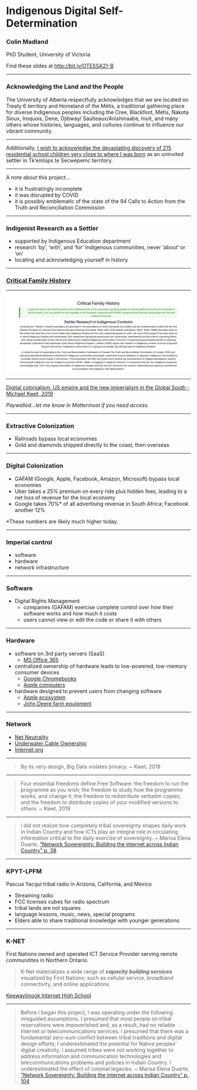 


# Indigenous Digital Self-Determination
### Colin Madland

PhD Student, University of Victoria

Find these slides at http://bit.ly/OTESSA21-B

---

### Acknowledging the Land and the People

The University of Alberta respectfully acknowledges that we are located on Treaty 6 territory and Homeland of the Métis, a traditional gathering place for diverse Indigenous peoples including the Cree, Blackfoot, Métis, Nakota Sioux, Iroquois, Dene, Ojibway/ Saulteaux/Anishinaabe, Inuit, and many others whose histories, languages, and cultures continue to influence our vibrant community.


---


Additionally, [I wish to acknowledge the devastating discovery of 215 residential school children very close to where I was born](https://tkemlups.ca/remains-of-children-of-kamloops-residential-school-discovered/) as an uninvited settler in Tk’emlúps te Secwépemc territory.

---

A note about this project...

- it is frustratingly incomplete
- it was disrupted by COVID
- it is possibly emblematic of the state of the 94 Calls to Action from the Truth and Reconciliation Commission

---

### Indigenist Research as a Settler

- supported by Indigenous Education department
- research ‘by’, ‘with’, and ‘for’ Indigenous communities, never ‘about’ or ‘on’
- locating and acknowledging yourself in history


---

### [Critical Family History](https://www.christinesleeter.org/teaching-critical-family-history)

---

![](timeline.png)

---


<a class="embedly-card" data-card-key="05acda8fea1b4f099c92b66268f422dd" data-card-controls="0" data-card-type="article-full" href="https://doi.org/10.1177/0306396818823172">Digital colonialism: US empire and the new imperialism in the Global South - Michael Kwet, 2019</a>
<script async src="//cdn.embedly.com/widgets/platform.js" charset="UTF-8"></script>

*Paywalled...let me know in Mattermost if you need access.*

---

### Extractive Colonization

- Railroads bypass local economies
- Gold and diamonds shipped directly to the coast, then overseas



---

### Digital Colonization

- GAFAM (Google, Apple, Facebook, Amazon, Microsoft) bypass local economies
- Uber takes a 25% premium on every ride plus hidden fees, leading to a net loss of revenue for the local economy
- Google takes 70%* of all advertising revenue in South Africa; Facebook another 12%

*These numbers are likely much higher today.


---

### Imperial control

- software
- hardware
- network infrastructure



---

### Software

- Digital Rights Management
  - companies (GAFAM) exercise complete control over how their software works and how much it costs
  - users cannot view or edit the code or share it with others

---

### Hardware

- software on 3rd party servers (SaaS)
  - [MS Office 365](https://downdetector.com/status/office-365/)
- centralized ownership of hardware leads to low-powered, low-memory consumer devices
  - [Google Chromebooks](https://www.cnet.com/news/laptop-vs-chromebook-whats-the-difference-and-which-is-best-in-2021/)
  - [Apple computers](https://venturebeat.com/2020/11/11/apples-first-m1-chip-based-macs-are-playing-it-too-safe/)
- hardware designed to prevent users from changing software
  - [Apple ecosystem](https://www.macrumors.com/2021/05/20/apple-right-to-repair-lobbying-efforts/)
  - [John Deere farm equipment](https://www.wired.com/story/john-deere-farmers-right-to-repair/)



---

### Network

- [Net Neutrality](https://www.michaelgeist.ca/2021/05/why-bill-c-10-undermines-the-governments-commitment-to-the-principle-of-net-neutrality/)
- [Underwater Cable Ownership](https://www.submarinecablemap.com/#/)
- [Internet.org](http://internet.org/)



---

> By its very design, Big Data violates privacy. ~ Kwet, 2019


---

> Four essential freedoms define Free Software: the freedom to run the programme as you wish; the freedom to study how the programme works, and change it; the freedom to redistribute verbatim copies; and the freedom to distribute copies of your modified versions to others. ~ Kwet, 2019

---

> I did not realize how completely tribal sovereignty shapes daily work in Indian Country and how ICTs play an integral role in circulating information critical to the daily exercise of sovereignty. ~ Marisa Elena Duarte, [“Network Sovereignty: Building the internet across Indian Country” p. 38](http://marisaduarte.net/tribalbroadband.html)

---

### KPYT-LPFM

Pascua Yacqui tribal radio in Arizona, California, and Mexico

- Streaming radio
- FCC licenses cubes for radio spectrum
- tribal lands are not squares
- language lessons, music, news, special programs
- Elders able to share traditional knowledge with younger generations

---

### K-NET
First Nations owned and operated ICT Service Provider serving remote communitites in Northern Ontario.

> K-Net materializes a wide range of ***capacity building services*** visualized by First Nations; such as cellular service, broadband connectivity, and online applications.

[Keewaytinook Internet High School](http://ned.knet.ca/)

---

> Before I began this project, I was operating under the following misguided assumptions. I presumed that most people on tribal reservations were impoverished and, as a result, had no reliable Internet or telecommunications services. I presumed that there was a fundamental zero-sum conflict between tribal traditions and digital design efforts; I underestimated the potential for Native peoples' digital creativity. I assumed tribes were not working together to address information and communication technologies and telecommunications problems and policies in Indian Country. I underestimated the effect of colonial legacies. ~ Marisa Elena Duarte, [“Network Sovereignty: Building the internet across Indian Country” p. 104](http://marisaduarte.net/tribalbroadband.html)
